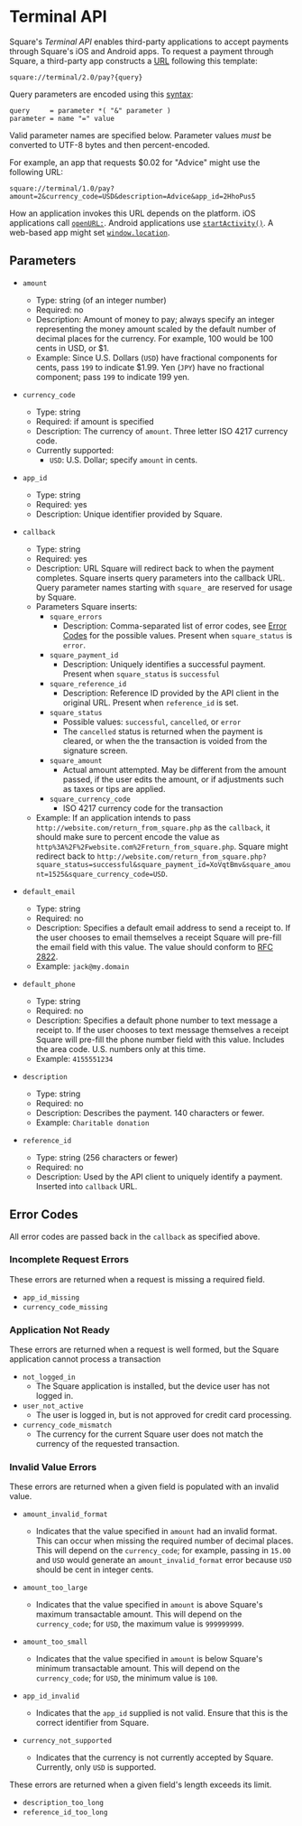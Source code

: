 # Terminal API

Square's *Terminal API* enables third-party applications to accept payments through Square's iOS and Android apps. To request a payment through Square, a third-party app constructs a [URL](http://www.ietf.org/rfc/rfc3986.txt) following this template:

    square://terminal/2.0/pay?{query}

Query parameters are encoded using this [syntax](http://www.ietf.org/rfc/rfc2234.txt): 

    query     = parameter *( "&" parameter )
    parameter = name "=" value

Valid parameter names are specified below. Parameter values _must_ be converted to UTF-8 bytes and then percent-encoded.

For example, an app that requests $0.02 for "Advice" might use the following URL:

    square://terminal/1.0/pay?amount=2&currency_code=USD&description=Advice&app_id=2HhoPus5
    
How an application invokes this URL depends on the platform. iOS applications call [`openURL:`][docs-ios]. Android applications use [`startActivity()`][docs-android]. A web-based app might set [`window.location`][docs-web].

[docs-ios]: http://developer.apple.com/library/ios/#DOCUMENTATION/UIKit/Reference/UIApplication_Class/Reference/Reference.html#//apple_ref/occ/instm/UIApplication/openURL:
[docs-android]: http://developer.android.com/reference/android/content/Context.html#startActivity(android.content.Intent)
[docs-web]: http://www.whatwg.org/specs/web-apps/current-work/multipage/history.html#dom-location


## Parameters

- `amount`
    - Type: string (of an integer number)
    - Required: no
    - Description: Amount of money to pay; always specify an integer representing the money amount scaled by the default number of decimal places for the currency. For example, 100 would be 100 cents in USD, or $1.
    - Example: Since U.S. Dollars (`USD`) have fractional components for cents, pass `199` to indicate $1.99. Yen (`JPY`) have no fractional component; pass `199` to indicate 199 yen.

- `currency_code`
    - Type: string
    - Required: if amount is specified
    - Description: The currency of `amount`. Three letter ISO 4217 currency code.
    - Currently supported:
        - `USD`: U.S. Dollar; specify `amount` in cents.

- `app_id`
    - Type: string
    - Required: yes
    - Description: Unique identifier provided by Square.

- `callback`
    - Type: string
    - Required: yes
    - Description: URL Square will redirect back to when the payment completes. Square inserts query parameters into the callback URL. Query parameter names starting with `square_` are reserved for usage by Square. 
    - Parameters Square inserts:
        - `square_errors`
            - Description: Comma-separated list of error codes, see [Error Codes](#error-codes) for the possible values. Present when `square_status` is `error`.
        - `square_payment_id`
            - Description: Uniquely identifies a successful payment. Present when `square_status` is `successful`
        - `square_reference_id`
            - Description: Reference ID provided by the API client in the original URL. Present when `reference_id` is set. 
        - `square_status`
            - Possible values: `successful`, `cancelled`, or `error`
            - The `cancelled` status is returned when the payment is cleared, or when the the transaction is voided from the signature screen.
        - `square_amount`
           - Actual amount attempted. May be different from the amount passed, if the user edits the amount, or if adjustments such as taxes or tips are applied.
        - `square_currency_code`
           - ISO 4217 currency code for the transaction
    - Example: If an application intends to pass `http://website.com/return_from_square.php` as the `callback`, it should make sure to percent encode the value as `http%3A%2F%2Fwebsite.com%2Freturn_from_square.php`. Square might redirect back to  `http://website.com/return_from_square.php?square_status=successful&square_payment_id=XoVqtBmv&square_amount=1525&square_currency_code=USD`.

- `default_email`
    - Type: string
    - Required: no
    - Description: Specifies a default email address to send a receipt to. If the user chooses to email themselves a receipt Square will pre-fill the email field with this value. The value should conform to [RFC 2822](http://tools.ietf.org/html/rfc2822#section-3.4.1).
    - Example: `jack@my.domain`

- `default_phone`
    - Type: string
    - Required: no
    - Description: Specifies a default phone number to text message a receipt to. If the user chooses to text message themselves a receipt Square will pre-fill the phone number field with this value. Includes the area code. U.S. numbers only at this time.
    - Example: `4155551234`

- `description`
    - Type: string
    - Required: no
    - Description: Describes the payment. 140 characters or fewer. 
    - Example: `Charitable donation`

- `reference_id`
    - Type: string (256 characters or fewer)
    - Required: no
    - Description: Used by the API client to uniquely identify a payment. Inserted into `callback` URL.


## <span id="error-codes">Error Codes</span>

All error codes are passed back in the `callback` as specified above.

### Incomplete Request Errors
These errors are returned when a request is missing a required field.

- `app_id_missing`
- `currency_code_missing`

### Application Not Ready
These errors are returned when a request is well formed, but the Square application cannot process a transaction

- `not_logged_in`
    - The Square application is installed, but the device user has not logged in.
- `user_not_active`
    - The user is logged in, but is not approved for credit card processing.
- `currency_code_mismatch`
    - The currency for the current Square user does not match the currency of the requested transaction.


### Invalid Value Errors
These errors are returned when a given field is populated with an invalid value.

- `amount_invalid_format`
	- Indicates that the value specified in `amount` had an invalid format. This can occur when missing the required number of decimal places. This will depend on the `currency_code`; for example, passing in `15.00` and `USD` would generate an `amount_invalid_format` error because `USD` should be cent in integer cents.

- `amount_too_large`
	- Indicates that the value specified in `amount` is above Square's maximum transactable amount. This will depend on the `currency_code`; for `USD`, the maximum value is `999999999`.

- `amount_too_small`
	- Indicates that the value specified in `amount` is below Square's minimum transactable amount. This will depend on the `currency_code`; for `USD`, the minimum value is `100`.

- `app_id_invalid`
    - Indicates that the `app_id` supplied is not valid. Ensure that this is the correct identifier from Square.

- `currency_not_supported`
	- Indicates that the currency is not currently accepted by Square. Currently, only `USD` is supported.

These errors are returned when a given field's length exceeds its limit.

- `description_too_long`
- `reference_id_too_long`
